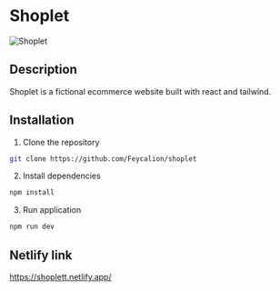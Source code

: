 # Shoplet

![Shoplet](https://github.com/user-attachments/assets/91483f5d-2243-469f-baee-bb6c1654bcd4)

## Description

Shoplet is a fictional ecommerce website built with react and tailwind.

## Installation

1. Clone the repository
```bash
git clone https://github.com/Feycalion/shoplet
```
2. Install dependencies
```bash
npm install
```
3. Run application
```bash
npm run dev
```
## Netlify link

https://shoplett.netlify.app/
